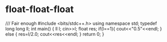 # float-float-float



/// Fair enough
#include <bits/stdc++.h>
using namespace std;
typedef long long ll;
int main()
{
    ll l;
    cin>>l;
    float res;
    if(l==1){
        cout<<"0.5"<<endl;
    }
    else
    {
        res=l/2.0;
        cout<<res<<endl;
    }
    return 0;
}
